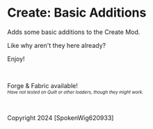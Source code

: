 <h1>Create: Basic Additions</h1>
<p>Adds some basic additions to the Create Mod.</p>
<p>Like why aren't they here already?</p>
<p>Enjoy!</p>
<p>&nbsp;</p>
<p>Forge &amp; Fabric available!<br /><span style="font-size: 10px;"><em>Have not tested on Quilt or other loaders, though they might work.</em></span></p>
<p>&nbsp;</p>
<p>Copyright 2024 [SpokenWig620933]</p>
